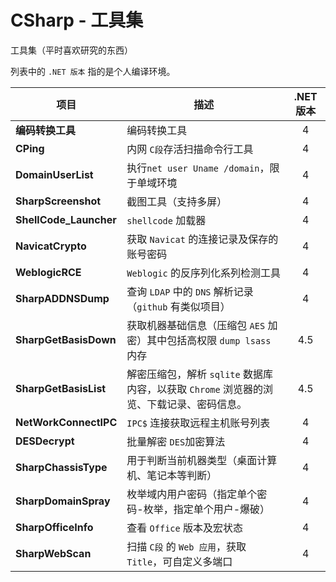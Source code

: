 # CSharp - 工具集 

工具集（平时喜欢研究的东西）

列表中的 `.NET 版本` 指的是个人编译环境。

| 项目                     | 描述                                       | .NET 版本 |
| ---------------------- | ---------------------------------------- | :-----: |
| **编码转换工具**             | 编码转换工具                                   |    4    |
| **CPing**              | 内网 `C段`存活扫描命令行工具                         |    4    |
| **DomainUserList**     | 执行`net user Uname /domain`，限于单域环境        |    4    |
| **SharpScreenshot**    | 截图工具（支持多屏）                               |    4    |
| **ShellCode_Launcher** | `shellcode` 加载器                          |    4    |
| **NavicatCrypto**      | 获取 `Navicat` 的连接记录及保存的账号密码               |    4    |
| **WeblogicRCE**        | `Weblogic` 的反序列化系列检测工具                   |    4    |
| **SharpADDNSDump**     | 查询 `LDAP` 中的 `DNS` 解析记录（`github` 有类似项目）  |    4    |
| **SharpGetBasisDown**  | 获取机器基础信息（压缩包 `AES` 加密）其中包括高权限 `dump lsass` 内存 |   4.5   |
| **SharpGetBasisList**  | 解密压缩包，解析 `sqlite` 数据库内容，以获取 `Chrome` 浏览器的浏览、下载记录、密码信息。 |   4.5   |
| **NetWorkConnectIPC**  | `IPC$` 连接获取远程主机账号列表                      |    4    |
| **DESDecrypt**         | 批量解密 `DES`加密算法                           |    4    |
| **SharpChassisType**   | 用于判断当前机器类型（桌面计算机、笔记本等判断）                 |    4    |
| **SharpDomainSpray**   | 枚举域内用户密码（指定单个密码-枚举，指定单个用户-爆破）            |    4    |
| **SharpOfficeInfo**    | 查看 `Office` 版本及宏状态                       |    4    |
| **SharpWebScan**       | 扫描 `C段` 的 `Web 应用`，获取 `Title`，可自定义多端口    |    4    |

